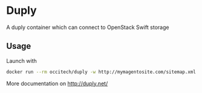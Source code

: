 # Duply

A duply container which can connect to OpenStack Swift storage

## Usage

Launch with
```bash
docker run --rm occitech/duply -w http://mymagentosite.com/sitemap.xml
```
More documentation on http://duply.net/
